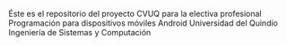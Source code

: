 Éste es el repositorio del proyecto CVUQ para la electiva profesional Programación para dispositivos móviles Android
Universidad del Quindío
Ingeniería de Sistemas y Computación
